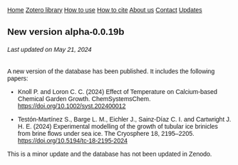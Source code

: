 <html>
<head>
<meta name="viewport" content="width=device-width, initial-scale=1">
<style>
body {
  margin: 0;
  font-family: Arial, Helvetica, sans-serif;
}

.topnav {
  overflow: hidden;
  background-color: #333;
}

.topnav a {
  float: left;
  color: #f2f2f2;
  text-align: center;
  padding: 14px 16px;
  text-decoration: none;
  font-size: 17px;
}

.topnav a:hover {
  background-color: #ddd;
  color: black;
}

.topnav a.active {
  background-color: royalblue;
  color: white;
}
</style>
</head>
<body>

<div class="topnav">
  <a href="https://cpimentelguerra.com/new-chemDB/">Home</a>
  <a href="https://cpimentelguerra.com/new-chemDB/zotero">Zotero library</a>
  <a href="https://cpimentelguerra.com/new-chemDB/howtouse">How to use</a>
  <a href="https://cpimentelguerra.com/new-chemDB/howtocite">How to cite</a>
  <a href="https://cpimentelguerra.com/new-chemDB/about">About us</a>
  <a href="https://cpimentelguerra.com/#contact">Contact</a>
  <a class="active" href="https://cpimentelguerra.com/new-chemDB/updates">Updates</a>
</div>

</body>
</html>


## New version alpha-0.0.19b
###### Last updated on May 21, 2024

A new version of the database has been published. It includes the following papers:

* Knoll P. and Loron C. C. (2024) Effect of Temperature on Calcium-based Chemical Garden Growth. ChemSystemsChem. https://doi.org/10.1002/syst.202400012

* Testón-Martínez S., Barge L. M., Eichler J., Sainz-Díaz C. I. and Cartwright J. H. E. (2024) Experimental modelling of the growth of tubular ice brinicles from brine flows under sea ice. The Cryosphere 18, 2195–2205. https://doi.org/10.5194/tc-18-2195-2024

This is a minor update and the database has not been updated in Zenodo.
